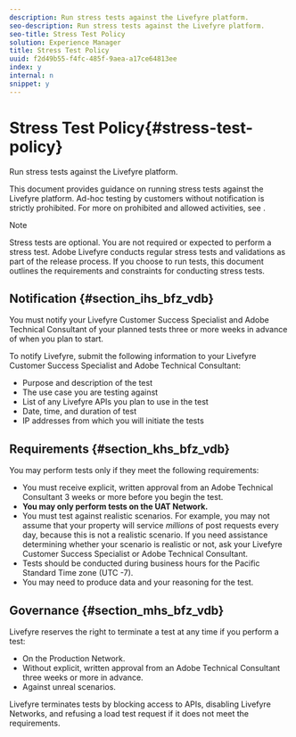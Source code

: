 ```yaml
---
description: Run stress tests against the Livefyre platform.
seo-description: Run stress tests against the Livefyre platform.
seo-title: Stress Test Policy
solution: Experience Manager
title: Stress Test Policy
uuid: f2d49b55-f4fc-485f-9aea-a17ce64813ee
index: y
internal: n
snippet: y
---
```


# Stress Test Policy{#stress-test-policy}

Run stress tests against the Livefyre platform.

This document provides guidance on running stress tests against the Livefyre platform. Ad-hoc testing by customers without notification is strictly prohibited. For more on prohibited and allowed activities, see [](#c_stress_test_policy/section_mhs_bfz_vdb).

>[!NOTE]
>
>Stress tests are optional. You are not required or expected to perform a stress test. Adobe Livefyre conducts regular stress tests and validations as part of the release process. If you choose to run tests, this document outlines the requirements and constraints for conducting stress tests.

## Notification {#section_ihs_bfz_vdb}

You must notify your Livefyre Customer Success Specialist and Adobe Technical Consultant of your planned tests three or more weeks in advance of when you plan to start.

To notify Livefyre, submit the following information to your Livefyre Customer Success Specialist and Adobe Technical Consultant:

* Purpose and description of the test 
* The use case you are testing against
* List of any Livefyre APIs you plan to use in the test
* Date, time, and duration of test
* IP addresses from which you will initiate the tests

## Requirements {#section_khs_bfz_vdb}

You may perform tests only if they meet the following requirements:

* You must receive explicit, written approval from an Adobe Technical Consultant 3 weeks or more before you begin the test.
* **You may only perform tests on the UAT Network.** 
* You must test against realistic scenarios. For example, you may not assume that your property will service *millions* of post requests every day, because this is not a realistic scenario. If you need assistance determining whether your scenario is realistic or not, ask your Livefyre Customer Success Specialist or Adobe Technical Consultant.
* Tests should be conducted during business hours for the Pacific Standard Time zone (UTC -7).
* You may need to produce data and your reasoning for the test.

## Governance {#section_mhs_bfz_vdb}

Livefyre reserves the right to terminate a test at any time if you perform a test:

* On the Production Network.
* Without explicit, written approval from an Adobe Technical Consultant three weeks or more in advance.
* Against unreal scenarios.

Livefyre terminates tests by blocking access to APIs, disabling Livefyre Networks, and refusing a load test request if it does not meet the requirements.
